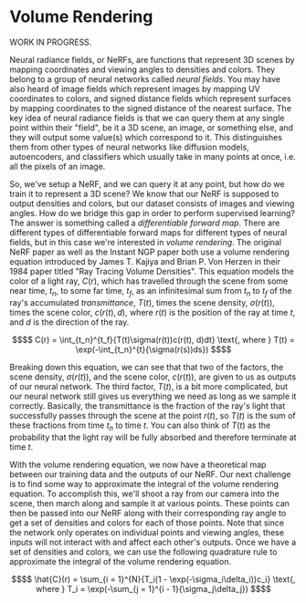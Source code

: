 # Volume Rendering

WORK IN PROGRESS.

Neural radiance fields, or NeRFs, are functions that represent 3D scenes by mapping coordinates
and viewing angles to densities and colors. They belong to a group of neural networks called 
*neural fields*. You may have also heard of image fields which represent images by mapping UV 
coordinates to colors, and signed distance fields which represent surfaces by mapping 
coordinates to the signed distance of the nearest surface. The key idea of neural radiance 
fields is that we can query them at any single point within their "field", be it a 3D scene, 
an image, or something else, and they will output some value(s) which correspond to it. This 
distinguishes them from other types of neural networks like diffusion models, autoencoders, 
and classifiers which usually take in many points at once, i.e. all the pixels of an image. 

So, we've setup a NeRF, and we can query it at any point, but how do we train it to represent 
a 3D scene? We know that our NeRF is supposed to output densities and colors, but our dataset 
consists of images and viewing angles. How do we bridge this gap in order to perform 
supervised learning? The answer is something called a *differentiable forward map*. There are 
different types of differentiable forward maps for different types of neural fields, but in 
this case we're interested in *volume rendering*. The original NeRF paper as well as the 
Instant NGP paper both use a volume rendering equation introduced by James T. Kajiya and 
Brian P. Von Herzen in their 1984 paper titled "Ray Tracing Volume Densities". This equation 
models the color of a light ray, $C(r)$, which has travelled through the scene from some near 
time, $t_n$, to some far time, $t_f$, as an infinitesimal sum from $t_n$ to $t_f$ of the ray's 
accumulated *transmittance*, $T(t)$, times the scene density, $\sigma(r(t))$, times the scene 
color, $c(r(t), d)$, where $r(t)$ is the position of the ray at time $t$, and $d$ is the
direction of the ray.

```math
$$
C(r) = \int_{t_n}^{t_f}{T(t)\sigma(r(t))c(r(t), d)dt}
    \text{, where } T(t) = \exp(-\int_{t_n}^{t}{\sigma(r(s))ds})
$$
```

Breaking down this equation, we can see that that two of the factors, the scene density, 
$\sigma(r(t))$, and the scene color, $c(r(t))$, are given to us as outputs of our neural 
network. The third factor, $T(t)$, is a bit more complicated, but our neural network still
gives us everything we need as long as we sample it correctly. Basically, the transmittance is 
the fraction of the ray's light that successfully passes through the scene at the point 
$r(t)$, so $T(t)$ is the sum of these fractions from time $t_n$ to time $t$. You can also
think of $T(t)$ as the probability that the light ray will be fully absorbed and therefore
terminate at time $t$.

With the volume rendering equation, we now have a theoretical map between our training data and
the outputs of our NeRF. Our next challenge is to find some way to approximate the integral of
the volume rendering equation. To accomplish this, we'll shoot a ray from our camera into the 
scene, then march along and sample it at various points. These points can then be passed into 
our NeRF along with their corresponding ray angle to get a set of densities and colors for each
of those points. Note that since the network only operates on individual points and viewing 
angles, these inputs will not interact with and affect each other's outputs. Once we have a set
of densities and colors, we can use the following quadrature rule to approximate the integral
of the volume rendering equation.

```math
$$
\hat{C}(r) = \sum_{i = 1}^{N}{T_i(1 - \exp(-\sigma_i\delta_i))c_i}
    \text{, where } T_i = \exp(-\sum_{j = 1}^{i - 1}{\sigma_j\delta_j})
$$
```